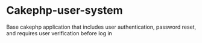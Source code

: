 # Cakephp-user-system
Base cakephp application that includes user authentication, password reset,  and requires user verification before log in

